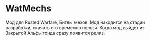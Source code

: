 # WatMechs
Мод для Rusted Warfare, Битвы мехов.
Мод находится на стадии разработки, скачать его временно нельзя.
Когда мод выйдет из Закрытой Альфы тонда сразу появится релиз.
